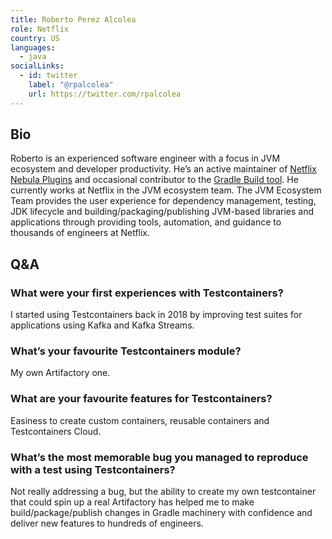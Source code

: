 ```yaml
---
title: Roberto Perez Alcolea
role: Netflix
country: US
languages:
  - java
socialLinks:
  - id: twitter
    label: "@rpalcolea"
    url: https://twitter.com/rpalcolea
---
```

## Bio
Roberto is an experienced software engineer with a focus in JVM ecosystem and developer productivity. He’s an active maintainer of [Netflix Nebula Plugins](https://nebula-plugins.github.io/) and occasional contributor to the [Gradle Build tool](https://gradle.org/). He currently works at Netflix in the JVM ecosystem team. The JVM Ecosystem Team provides the user experience for dependency management, testing, JDK lifecycle and building/packaging/publishing JVM-based libraries and applications through providing tools, automation, and guidance to thousands of engineers at Netflix.

## Q&A
### What were your first experiences with Testcontainers?
I started using Testcontainers back in 2018 by improving test suites for applications using Kafka and Kafka Streams.

### What’s your favourite Testcontainers module?
My own Artifactory one.

### What are your favourite features for Testcontainers?
Easiness to create custom containers, reusable containers and Testcontainers Cloud.

### What’s the most memorable bug you managed to reproduce with a test using Testcontainers?
Not really addressing a bug, but the ability to create my own testcontainer that could spin up a real Artifactory has helped me to make build/package/publish changes in Gradle machinery with confidence and deliver new features to hundreds of engineers.